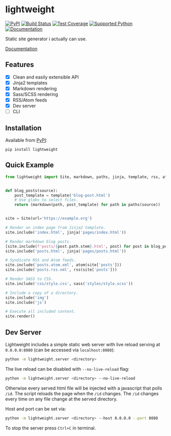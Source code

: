 # lightweight
[![PyPI](https://img.shields.io/pypi/v/lightweight)][pypi]
[![Build Status](https://img.shields.io/azure-devops/build/misha-drachuk/lightweight/8)](https://dev.azure.com/misha-drachuk/lightweight/_build/latest?definitionId=8&branchName=master)
[![Test Coverage](https://img.shields.io/coveralls/github/mdrachuk/lightweight/master)](https://coveralls.io/github/mdrachuk/lightweight)
[![Supported Python](https://img.shields.io/pypi/pyversions/lightweight)][pypi]
[![Documentation](https://img.shields.io/badge/docs-lightweight-green)][docs]

Static site generator i actually can use.

[Documentation][docs]


## Features
- [x] Clean and easily extensible API 
- [x] Jinja2 templates
- [x] Markdown rendering
- [x] Sass/SCSS rendering
- [x] RSS/Atom feeds
- [x] Dev server
- [ ] CLI

## Installation
Available from [PyPI][pypi]:
```shell
pip install lightweight
```

## Quick Example
```python
from lightweight import Site, markdown, paths, jinja, template, rss, atom, sass


def blog_posts(source):
    post_template = template('blog-post.html')
    # Use globs to select files.
    return (markdown(path, post_template) for path in paths(source))


site = Site(url='https://example.org')

# Render an index page from Jinja2 template.
site.include('index.html', jinja('pages/index.html'))

# Render markdown blog posts.
[site.include(f'posts/{post.path.stem}.html', post) for post in blog_posts('posts/**.md')]
site.include('posts.html', jinja('pages/posts.html'))

# Syndicate RSS and Atom feeds.
site.include('posts.atom.xml', atom(site['posts']))
site.include('posts.rss.xml', rss(site['posts']))

# Render SASS to CSS.
site.include('css/style.css', sass('styles/style.scss'))

# Include a copy of a directory.
site.include('img')
site.include('js')

# Execute all included content. 
site.render()
```

## Dev Server

Lightweight includes a simple static web server with live reload 
serving at `0.0.0.0:8080` (can be accessed via `localhost:8080`):
```bash
python -m lightweight.server <directory>
```

The live reload can be disabled with `--no-live-reload` flag:
```bash
python -m lightweight.server <directory> --no-live-reload
```
Otherwise every served html file will be injected with a javascript that polls `/id`.
The script reloads the page when the `/id` changes.
The `/id` changes every time on any file change at the served directory.

Host and port can be set via:
```bash
python -m lightweight.server <directory> --host 0.0.0.0 --port 8080
```

To stop the server press `Ctrl+C` in terminal.


[pypi]: https://pypi.org/project/lightweight/
[docs]: https://lightweight.readthedocs.io/en/latest/ 
